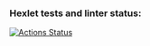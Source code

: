 ### Hexlet tests and linter status:
[![Actions Status](https://github.com/qwert-3001/python-project-50/actions/workflows/hexlet-check.yml/badge.svg)](https://github.com/qwert-3001/python-project-50/actions)
